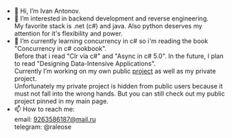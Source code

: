 - 👋 Hi, I’m Ivan Antonov.
- 👀 I’m interested in backend development and reverse engineering.  
My favorite stack is .net (c#) and java. Also python deserves my attention for it's flexibility and power.
- 🌱 I’m currently learning concurrency in c# so i'm reading the book "Concurrency in c# cookbook".  
Before that i read "Clr via c#" and "Async in c# 5.0". In the future, I plan to read "Designing Data-Intensive Applications".  
Currently I’m working on my own public [project](https://github.com/Raleose/Epic.Heroes.War.Hack) as well as my private project.  
Unfortunately my private project is hidden from public users because it must not fall into the wrong hands. But you can still check out my public project pinned in my main page.  
- 📫 How to reach me:  
email: 9263586187@mail.ru  
telegram: @raleose  

<!---
Raleose/Raleose is a ✨ special ✨ repository because its `README.md` (this file) appears on your GitHub profile.
You can click the Preview link to take a look at your changes.
--->
